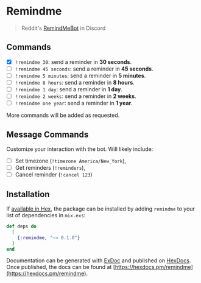 # Remindme

> Reddit's [RemindMeBot](https://github.com/Watchful1/RemindMeBot) in Discord

## Commands

- [x] `!remindme 30`: send a reminder in **30 seconds**.
- [ ] `!remindme 45 seconds`: send a reminder in **45 seconds**.
- [ ] `!remindme 5 minutes`: send a reminder in **5 minutes**.
- [ ] `!remindme 8 hours`: send a reminder in **8 hours**.
- [ ] `!remindme 1 day`: send a reminder in **1 day**.
- [ ] `!remindme 2 weeks`: send a reminder in **2 weeks**.
- [ ] `!remindme one year`: send a reminder in **1 year**.

More commands will be added as requested.

## Message Commands

Customize your interaction with the bot. Will likely include:

- [ ] Set timezone (`!timezone America/New_York`),
- [ ] Get reminders (`!reminders`),
- [ ] Cancel reminder (`!cancel 123`)

## Installation

If [available in Hex](https://hex.pm/docs/publish), the package can be installed
by adding `remindme` to your list of dependencies in `mix.exs`:

```elixir
def deps do
  [
    {:remindme, "~> 0.1.0"}
  ]
end
```

Documentation can be generated with [ExDoc](https://github.com/elixir-lang/ex_doc)
and published on [HexDocs](https://hexdocs.pm). Once published, the docs can
be found at [https://hexdocs.pm/remindme](https://hexdocs.pm/remindme).
